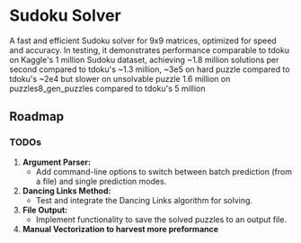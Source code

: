 # Sudoku Solver

A fast and efficient Sudoku solver for 9x9 matrices, optimized for speed and accuracy. In testing, it demonstrates performance comparable to tdoku on Kaggle's 1 million Sudoku dataset, achieving ~1.8 million solutions per second compared to tdoku's ~1.3 million, ~3e5 on hard puzzle compared to tdoku's ~2e4 but slower on unsolvable puzzle 1.6 million on puzzles8_gen_puzzles compared to tdoku's 5 million



## Roadmap
### TODOs
1. **Argument Parser:**
   - Add command-line options to switch between batch prediction (from a file) and single prediction modes.
2. **Dancing Links Method:**
   - Test and integrate the Dancing Links algorithm for solving.
3. **File Output:**
   - Implement functionality to save the solved puzzles to an output file.
4. **Manual Vectorization to harvest more preformance**
